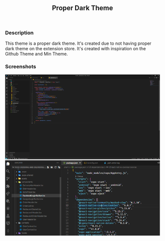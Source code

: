 <h2 align="center">Proper Dark Theme</h2>
<br />

### Description
This theme is a proper dark theme. It's created due to not having proper dark theme on the extension store. It's created with inspiration on the Github Theme and Min Theme.

### Screenshots
<img alt="Proper Dark Theme JS" src="https://raw.githubusercontent.com/amelinium23/proper-dark-theme/master/img/JS.png">
<br />
<img alt="Proper Dark Theme Package.json" src="https://raw.githubusercontent.com/amelinium23/proper-dark-theme/master/img/Packagejson.png">
<br />